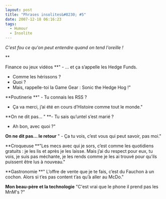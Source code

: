 ```yaml
---
layout: post
title: "Phrases insolites&#8230; #5"
date: 2007-12-18 06:16:23
tags:
  - Humour
  - Insolite
---
```


_C'est fou ce qu'on peut entendre quand on tend l'oreille&nbsp;!_

**<!-- more -->

Finance ou jeux vidéos
**" - &#8230; et ça s’appelle les Hedge Funds.
- Comme les hérissons&nbsp;?
- Quoi&nbsp;? 
- Mais, rappelle-toi la Game Gear&nbsp;: Sonic the Hedge Hog&nbsp;!"

**Poutinerie
**" - Tu connais les RSS&nbsp;?
- Ça va merci, j’ai été en cours d’Histoire comme tout le monde."

**On ne dit pas&#8230;
" **- Tu sais qu’untel s’est marié&nbsp;?
- Ah bon, avec quoi&nbsp;?"

**On ne dit pas&#8230; le retour**
" - Ça tu vois, c’est vous qui peut savoir, pas moi."

**Croqueuse
**"Les mecs avec qui je sors, c’est comme les quotidiens gratuits&nbsp;: je les lis et après je les laisse. Mais j’ai du respect pour eux, tu vois, je suis pas méchante, je les rends comme je les ai trouvé pour qu’ils puissent être lus à nouveau."

**Gastronomie
**" L’offre de vente que je te fais, c’est du Fauchon à un cochon. Alors si t’es pas content t’as qu’à aller au McDo."

**Mon beau-père et la technologie**
"C'est vrai que le phone il prend pas les MnM's&nbsp;?"